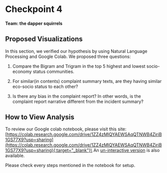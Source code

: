 # Checkpoint 4
#### Team: the dapper squirrels

## Proposed Visualizations

In this section, we verified our hypothesis by using Natural Language Processing and Google Colab.
We proposed three questions:

1. Compare the Bigram and Trigram in the top 5 highest and lowest socio-economy
status communities.

2. For similar(in contents) complaint summary texts, are they having similar eco-socio status to each other?

3. Is there any bias in the complaint report? In other words, is the complaint report
narrative different from the incident summary?


## How to View Analysis

To review our Google colab notebook, please visit this site:
[https://colab.research.google.com/drive/1ZZ4zMlQYAEWSAqQTNWB4ZiriB1GS77X9?usp=sharing](https://colab.research.google.com/drive/1ZZ4zMlQYAEWSAqQTNWB4ZiriB1GS77X9?usp=sharing){:target="_blank"}\
An [un-interactive version](findings.pdf) is also available.

Please check every steps mentioned in the notebook for setup.
